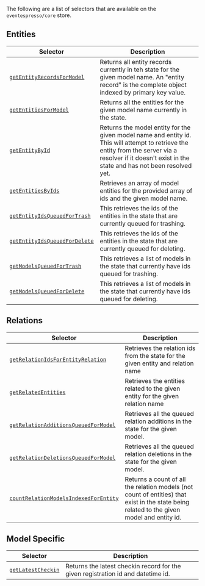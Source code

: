 The following are a list of selectors that are available on the `eventespresso/core` store.

## Entities

| Selector                                                                             | Description                                                                                                                                                                                             |
| -------------------------------------------------------------------------------------| --------------------------------------------------------------------------------------------------------------------------------------------------------------------------------------------------------|
| [`getEntityRecordsForModel`](./entities.md#getentityrecordsformodel-modelname-)      | Returns all entity records currently in teh state for the given model name.  An "entity record" is the complete object indexed by primary key value.                                                    |
| [`getEntitiesForModel`](./entities.md#getentitiesformodel-modelname-)                | Returns all the entities for the given model name currently in the state.                                                                                                                               |
| [`getEntityById`](./entities.md#getentitybyid-modelname-entityid-)                   | Returns the model entity for the given model name and entity id. This will attempt to retrieve the entity from the server via a resolver if it doesn't exist in the state and has not been resolved yet.|
| [`getEntitiesByIds`](./entities.md#getentitiesbyids-modelname-entityids-)            | Retrieves an array of model entities for the provided array of ids and the given model name.                                                                                                            |
| [`getEntityIdsQueuedForTrash`](./entities.md#getentityidsqueuedfortrash-modelname-)  | This retrieves the ids of the entities in the state that are currently queued for trashing.                                                                                                             |
| [`getEntityIdsQueuedForDelete`](./entities.md#getentityidsqueuedfordelete-modelname-)| This retrieves the ids of the entities in the state that are currently queued for deleting.                                                                                                             |
| [`getModelsQueuedForTrash`](./entities.md#getmodelsqueuedfortrash)                   | This retrieves a list of models in the state that currently have ids queued for trashing.                                                                                                               |
| [`getModelsQueuedForDelete`](./entities.md#getmodelsqueuedfordelete)                 | This retrieves a list of models in the state that currently have ids queued for deleting.                                                                                                               |

## Relations

| Selector                                                                                                       | Description                                                                                                                                |
| ---------------------------------------------------------------------------------------------------------------| ------------------------------------------------------------------------------------------------------------------------------------------ |
| [`getRelationIdsForEntityRelation`](./relations.md#getrelationidsforentityrelation-entity-relationname-)       | Retrieves the relation ids from the state for the given entity and relation name                                                           |
| [`getRelatedEntities`](./relations.md#getrelatedentities-entity-relationname-)                                 | Retrieves the entities related to the given entity for the given relation name                                                             |
| [`getRelationAdditionsQueuedForModel`](./relations.md#getrelationadditionsqueuedformodel-modelname-)           | Retrieves all the queued relation additions in the state for the given model.                                                              |
| [`getRelationDeletionsQueuedForModel`](./relations.md#getrelationdeletionsqueuedformodel-modelname-)           | Retrieves all the queued relation deletions in the state for the given model.                                                              |
| [`countRelationModelsIndexedForEntity`](./relations.md#countrelationmodelsindexedforentity-modelname-entityid-)| Returns a count of all the relation models (not count of entities) that exist in the state being related to the given model and entity id. |

## Model  Specific

| Selector                                                                             | Description                                                                      |
| -------------------------------------------------------------------------------------| -------------------------------------------------------------------------------- |
| [`getLatestCheckin`](./model-specific.md#getlatestcheckin-registrationid-datetimeid-)| Returns the latest checkin record for the given registration id and datetime id. |